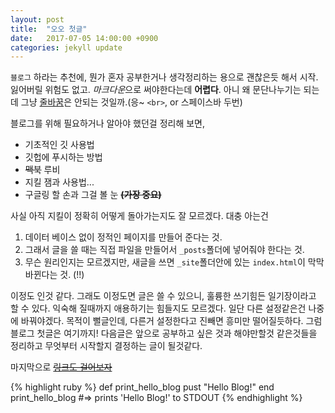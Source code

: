 ```yaml
---
layout: post
title:  "오오 첫글"
date:   2017-07-05 14:00:00 +0900
categories: jekyll update
---
```

`블로그` 하라는 추천에, 뭔가 혼자 공부한거나 생각정리하는 용으로 괜찮은듯 해서 시작. 잃어버릴 위험도 없고. *마크다운*으로 써야한다는데 **어렵다**. 아니 왜 문단나누기는 되는데 그냥 <u>줄바꿈</u>은 안되는 것일까.(응~ `<br>`, or 스페이스바 두번)

블로그를 위해 필요하거나 알아야 했던걸 정리해 보면,
* 기초적인 깃 사용법
* 깃헙에 푸시하는 방법
* <del>맥북</del> 루비
* 지킬 잼과 사용법...
* 구글링 할 손과 그걸 볼 눈 <del>**(가장 중요)**</del>

사실 아직 지킬이 정확히 어떻게 돌아가는지도 잘 모르겠다. 대충 아는건
1. 데이터 베이스 없이 정적인 페이지를 만들어 준다는 것.
2. 그래서 글을 쓸 때는 직접 파일을 만들어서 `_posts`폴더에 넣어줘야 한다는 것.
3. 무슨 원리인지는 모르겠지만, 새글을 쓰면 `_site`폴더안에 있는 `index.html`이 막막 바뀐다는 것. (!!)

이정도 인것 같다. 그래도 이정도면 글은 쓸 수 있으니, 훌륭한 쓰기힘든 일기장이라고 할 수 있다. 익숙해 질때까지 애용하기는 힘들지도 모르겠다. 일단 다른 설정같은건 나중에 바꿔야겠다. 목적이 뻘글인데, 다른거 설정한다고 진빼면 흥미만 떨어질듯하다. 그럼 블로그 첫글은 여기까지! 다음글은 앞으로 공부하고 싶은 것과 해야만할것 같은것들을 정리하고 무엇부터 시작할지 결정하는 글이 될것같다.

마지막으로 <del>[링크도 걸어보자](https://ssy23ssy.github.io/)</del>

{% highlight ruby %}
def print_hello_blog
  pust "Hello Blog!"
end
print_hello_blog
#=> prints 'Hello Blog!' to STDOUT
{% endhighlight %}
